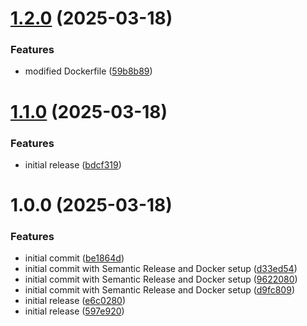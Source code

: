 # [1.2.0](https://github.com/Darsh76/node-docker-semantic/compare/v1.1.0...v1.2.0) (2025-03-18)


### Features

* modified Dockerfile ([59b8b89](https://github.com/Darsh76/node-docker-semantic/commit/59b8b891496e368da69700885870a1c03d029d04))

# [1.1.0](https://github.com/Darsh76/node-docker-semantic/compare/v1.0.0...v1.1.0) (2025-03-18)


### Features

* initial release ([bdcf319](https://github.com/Darsh76/node-docker-semantic/commit/bdcf319e3dc4a78dfd56185b749a9a015da477fd))

# 1.0.0 (2025-03-18)


### Features

* initial commit ([be1864d](https://github.com/Darsh76/node-docker-semantic/commit/be1864d1454249d96526eed371eb53bf6b1554dd))
* initial commit with Semantic Release and Docker setup ([d33ed54](https://github.com/Darsh76/node-docker-semantic/commit/d33ed5485aacde9a3e7c0b788b89ff8139cf3cd2))
* initial commit with Semantic Release and Docker setup ([9622080](https://github.com/Darsh76/node-docker-semantic/commit/9622080a3b9b9e8c19a68477ada25f3414c6ab5d))
* initial commit with Semantic Release and Docker setup ([d9fc809](https://github.com/Darsh76/node-docker-semantic/commit/d9fc809b243cf7b5d48a8bac258e36491adb1566))
* initial release ([e6c0280](https://github.com/Darsh76/node-docker-semantic/commit/e6c02800db2916065b49af503db6a976d331fdc4))
* initial release ([597e920](https://github.com/Darsh76/node-docker-semantic/commit/597e9200db63ed3cca993e4ece968b0a8230fd28))

